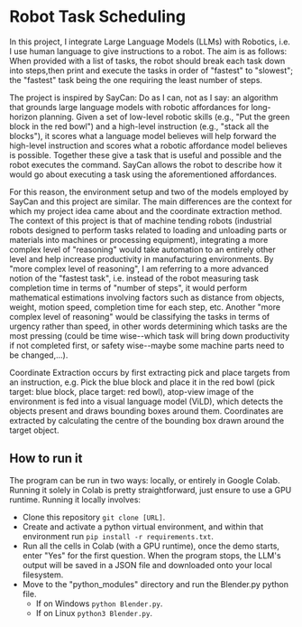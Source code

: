 # Robot Task Scheduling

In this project, I integrate Large Language Models (LLMs) with Robotics, i.e. I use human language to give instructions to a robot. The aim is as follows:
When provided with a list of tasks, the robot should break each task down into steps,then print and execute the tasks in order of "fastest" to "slowest"; the "fastest" task being the one requiring the least number of steps.

The project is inspired by SayCan: Do as I can, not as I say: an algorithm that grounds large language models with robotic affordances for long-horizon planning. Given a set of low-level robotic skills (e.g., "Put the green block in the red bowl") and a high-level instruction (e.g., "stack all the blocks"), it scores what a language model believes will help forward the high-level instruction and scores what a robotic affordance model believes is possible. Together these give a task that is useful and possible and the robot executes the command. SayCan allows the robot to describe how it would go about executing a task using the aforementioned affordances. 

For this reason, the environment setup and two of the models employed by SayCan and this project are similar. The main differences are the context for which my project idea came about and the coordinate extraction method.
The context of this project is that of machine tending robots (industrial robots designed to perform tasks related to loading and unloading parts or materials into machines or processing equipment), integrating a more complex level of "reasoning" would take automation to  an entirely other level and help increase productivity in manufacturing environments. 
By "more complex level of reasoning", I am referring to a more advanced notion of the "fastest task", i.e. instead of the robot measuring task completion time in terms of "number of steps", it would perform mathematical estimations involving factors such as distance from objects, weight, motion speed, completion time for each step, etc. Another "more complex level of reasoning" would be classifying the tasks in terms of urgency rather than speed, in other words determining which tasks are the most pressing (could be time wise--which task will bring down productivity if not completed first, or safety wise--maybe some machine parts need to be changed,...).

Coordinate Extraction occurs by first extracting pick and place targets from an instruction, e.g. Pick the blue block and place it in the red bowl (pick target: blue block, place target: red bowl), atop-view image of the environment is fed into a visual language model (ViLD), which detects the objects present and draws bounding boxes around them. Coordinates are extracted by calculating the centre of the bounding box drawn around the target object.
## How to run it
The program can be run in two ways: locally, or entirely in Google Colab.
Running it solely in Colab is pretty straightforward, just ensure to use a GPU runtime.
Running it locally involves:
* Clone this repository `git clone [URL]`.
* Create and activate a python virtual environment, and within that environment run `pip install -r requirements.txt`.
* Run all the cells in Colab (with a GPU runtime), once the demo starts, enter "Yes" for the first question. When the program stops, the LLM's output will be saved in a JSON file and downloaded onto your local filesystem.
* Move to the "python_modules" directory and run the Blender.py python file.
   * If on Windows `python Blender.py`.
   * If on Linux `python3 Blender.py`.

